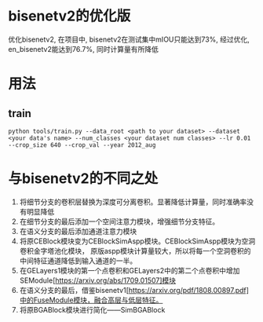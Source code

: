 # bisenetv2的优化版
优化bisenetv2, 在项目中, bisenetv2在测试集中mIOU只能达到73%, 经过优化, en_bisenetv2能达到76.7%, 同时计算量有所降低

# 用法
## train
    python tools/train.py --data_root <path to your dataset> --dataset <your data's name> --num_classes <your dataset num classes> --lr 0.01 --crop_size 640 --crop_val --year 2012_aug

# 与bisenetv2的不同之处

1. 将细节分支的卷积层替换为深度可分离卷积。显著降低计算量，同时准确率没有明显降低
2. 在细节分支的最后添加一个空间注意力模块，增强细节分支特征。
3. 在语义分支的最后添加通道注意力模块
4. 将原CEBlock模块变为CEBlockSimAspp模块。CEBlockSimAspp模块为空洞卷积金字塔池化模块，
    原版aspp模块计算量较大，所以将每一个空洞卷积的中间特征通道降低到输入通道的一半。
5. 在GELayers1模块的第一个点卷积和GELayers2中的第二个点卷积中增加SEModule[https://arxiv.org/abs/1709.01507]模块
6. 在语义分支的最后，借鉴bisenetv1[https://arxiv.org/pdf/1808.00897.pdf]中的FuseModule模块，融合高层与低层特征。
7. 将原BGABlock模块进行简化——SimBGABlock